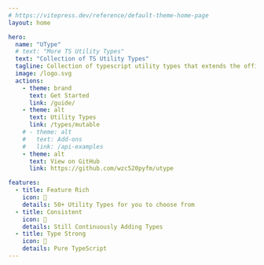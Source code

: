 ```yaml
---
# https://vitepress.dev/reference/default-theme-home-page
layout: home

hero:
  name: "UType"
  # text: "More TS Utility Types"
  text: "Collection of TS Utility Types"
  tagline: Collection of typescript utility types that extends the official utility types.
  image: /logo.svg
  actions:
    - theme: brand
      text: Get Started
      link: /guide/
    - theme: alt
      text: Utility Types
      link: /types/mutable
    # - theme: alt
    #   text: Add-ons
    #   link: /api-examples
    - theme: alt
      text: View on GitHub
      link: https://github.com/wzc520pyfm/utype

features:
  - title: Feature Rich
    icon: 🚀
    details: 50+ Utility Types for you to choose from
  - title: Consistent
    icon: 🔋
    details: Still Continuously Adding Types 
  - title: Type Strong
    icon: 💪
    details: Pure TypeScript
---
```


